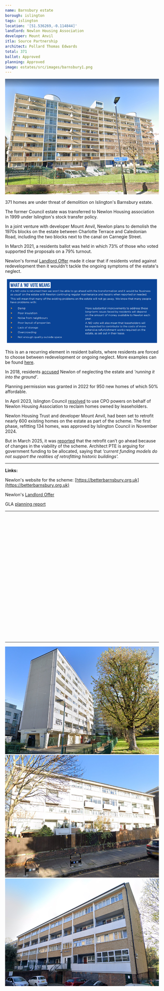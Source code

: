 ```yaml
---
name: Barnsbury estate 
borough: islington
tags: islington
location: '[51.536269,-0.114844]'
landlord: Newlon Housing Association
developer: Mount Anvil
itla: Source Partnership
architect: Pollard Thomas Edwards
total: 371
ballot: Approved
planning: Approved
image: estates/src/images/barnsbury1.png
---
```

![Barnsbury estate image](src/images/barnsbury1.png)

371 homes are under threat of demolition on Islington's Barnsbury estate.

The former Council estate was transferred to Newlon Housing association in 1999 under Islington's stock transfer policy.

In a joint venture with developer Mount Anvil, Newlon plans to demolish the 1970s blocks on the estate between Charlotte Terrace and Caledonian Road, including the two blocks next to the canal on Carnegie Street.

In March 2021, a residents ballot was held in which 73% of those who voted supported the proposals on a 79% turnout.

Newlon's formal [Landlord Offer](/images/BarnsburyOffer.pdf) made it clear that if residents voted against redevelopment then it wouldn't tackle the ongoing symptoms of the estate's neglect. 

![Barkantine estate image](src/images/BarnsburyNo.png)

This is an a recurring element in resident ballots, where residents are forced to choose between redevelopment or ongoing neglect. More examples can be found [here](/ballots).

In 2018, residents [accused](https://www.islingtongazette.co.uk/news/has-newlon-housing-trust-left-barnsbury-estate-to-rot-3795818) Newlon of neglecting the estate and _'running it into the ground'_.

Planning permission was granted in 2022 for 950 new homes of which 50% affordable.

In April 2023, Islington Council [resolved](https://democracy.islington.gov.uk/documents/s32602/Barnsbury%20disposal%20of%20land%20and%20release%20of%20restrictive%20covenant.pdf) to use CPO powers on behalf of Newlon Housing Association to reclaim homes owned by leaseholders.

Newlon Housing Trust and developer Mount Anvil, had been set to retrofit nearly 600 existing homes on the estate as part of the scheme. The first phase, refitting 134 homes, was approved by Islington Council in November 2024.

But in March 2025, it was [reported](https://www.architectsjournal.co.uk/news/pte-slams-impractical-funding-models-as-estate-overhaul-stalls) that the retrofit can’t go ahead because of changes in the viability of the scheme. Architect PTE is arguing for government funding to be allocated, saying that _‘current funding models do not support the realities of retrofitting historic buildings'._

---

__Links:__  

Newlon's website for the scheme: [https://betterbarnsbury.org.uk](https://betterbarnsbury.org.uk)

Newlon's [Landlord Offer](/images/BansburyOffer.pdf)

GLA [planning report](https://planning.london.gov.uk/pr/s/planning-application/a0i4J000006ceumQAA/20220438?tabset-c2f3b=2)

---

<!------------THE CODE BELOW RENDERS THE MAP - DO NOT EDIT! ---------------------------->

<div id="map" style="width: 100%; height: 400px;"></div>

<script>
  var map = L.map('map').setView({{ location }}, 13);
  L.tileLayer('https://tile.openstreetmap.org/{z}/{x}/{y}.png', {
  maxZoom: 19,
attribution: '&copy; <a href="http://www.openstreetmap.org/copyright">OpenStreetMap</a>'
}).addTo(map);
var circle = L.circle({{ location }}, {
    color: 'red',
    fillColor: '#f03',
    fillOpacity: 0.5,
    radius: 500
}).addTo(map);
</script>

---

![Barkantine estate image](src/images/barnsbury2.png)
![Barkantine estate image](src/images/barnsbury3.png)
![Barkantine estate image](src/images/barnsbury4.png)